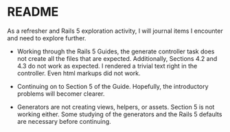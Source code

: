 # README

As a refresher and Rails 5 exploration activity,
I will journal items I encounter and need to explore further.

* Working through the Rails 5 Guides, the generate controller task does not create all the files that are expected.
Additionally, Sections 4.2 and 4.3 do not work as expected.
I rendered a trivial text right in the controller.
Even html markups did not work.

* Continuing on to Section 5 of the Guide.
Hopefully, the introductory problems will becomer clearer.

* Generators are not creating views, helpers, or assets.
Section 5 is not working either.
Some studying of the generators and the Rails 5 defaults are necessary before continuing.
